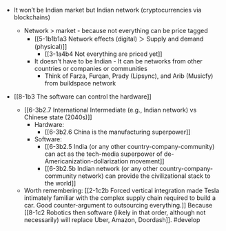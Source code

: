 - It won’t be Indian market but Indian network (cryptocurrencies via blockchains)
	- Network > market - because not everything can be price tagged
		- [[5-1b1b1a3 Network effects (digital) ＞ Supply and demand (physical)]]
			- [[3-1a4b4 Not everything are priced yet]]
		- It doesn't have to be Indian - It can be networks from other countries or companies or communities
			- Think of Farza, Furqan, Prady (Lipsync), and Arib (Musicfy) from buildspace network

- [[8-1b3 The software can control the hardware]] 
	- [[6-3b2.7 International Intermediate (e.g., Indian network) vs Chinese state (2040s)]]
		- Hardware: 
			- [[6-3b2.6 China is the manufacturing superpower]]
		- Software: 
			- [[6-3b2.5 India (or any other country-company-community) can act as the tech-media superpower of de-Americanization-dollarization movement]]
			- [[6-3b2.5b Indian network (or any other country-company-community network) can provide the civilizational stack to the world]]
	- Worth remembering: [[2-1c2b Forced vertical integration made Tesla intimately familiar with the complex supply chain required to build a car. Good counter-argument to outsourcing everything.]] Because [[8-1c2 Robotics then software (likely in that order, although not necessarily) will replace Uber, Amazon, Doordash]]. #develop 